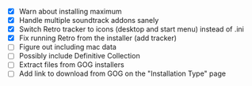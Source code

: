 - [X] Warn about installing maximum
- [X] Handle multiple soundtrack addons sanely
- [X] Switch Retro tracker to icons (desktop and start menu) instead of .ini
- [X] Fix running Retro from the installer (add tracker)
- [ ] Figure out including mac data
- [ ] Possibly include Definitive Collection
- [ ] Extract files from GOG installers
- [ ] Add link to download from GOG on the "Installation Type" page
